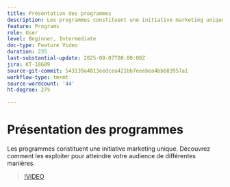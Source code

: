 ```yaml
---
title: Présentation des programmes
description: Les programmes constituent une initiative marketing unique. Découvrez comment les exploiter pour atteindre votre audience de différentes manières.
feature: Programs
role: User
level: Beginner, Intermediate
doc-type: Feature Video
duration: 235
last-substantial-update: 2025-08-07T00:00:00Z
jira: KT-18689
source-git-commit: 543139a4013eedcea421bb7eeebea4bb683957a1
workflow-type: tm+mt
source-wordcount: '44'
ht-degree: 27%

---
```



# Présentation des programmes

Les programmes constituent une initiative marketing unique. Découvrez comment les exploiter pour atteindre votre audience de différentes manières.

>[!VIDEO](https://video.tv.adobe.com/v/3470489/?learn=on&enablevpops&captions=fre_fr)
